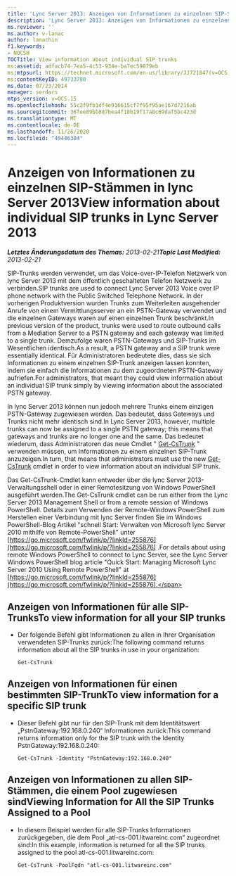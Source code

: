 ```yaml
---
title: 'Lync Server 2013: Anzeigen von Informationen zu einzelnen SIP-Stämmen'
description: 'Lync Server 2013: Anzeigen von Informationen zu einzelnen SIP-Stämmen'
ms.reviewer: ''
ms.author: v-lanac
author: lanachin
f1.keywords:
- NOCSH
TOCTitle: View information about individual SIP trunks
ms:assetid: adfacb74-7ea5-4c53-934e-ba7ec59879eb
ms:mtpsurl: https://technet.microsoft.com/en-us/library/JJ721847(v=OCS.15)
ms:contentKeyID: 49733780
ms.date: 07/23/2014
manager: serdars
mtps_version: v=OCS.15
ms.openlocfilehash: 55c2f9fb1df4e916615cf7f95f95ae167d7216ab
ms.sourcegitcommit: 36fee89bb887bea4f18b19f17a8c69daf5bc423d
ms.translationtype: MT
ms.contentlocale: de-DE
ms.lasthandoff: 11/26/2020
ms.locfileid: "49446304"
---
```

# <a name="view-information-about-individual-sip-trunks-in-lync-server-2013"></a><span data-ttu-id="4146e-103">Anzeigen von Informationen zu einzelnen SIP-Stämmen in lync Server 2013</span><span class="sxs-lookup"><span data-stu-id="4146e-103">View information about individual SIP trunks in Lync Server 2013</span></span>

<div data-xmlns="http://www.w3.org/1999/xhtml">

<div class="topic" data-xmlns="http://www.w3.org/1999/xhtml" data-msxsl="urn:schemas-microsoft-com:xslt" data-cs="https://msdn.microsoft.com/">

<div data-asp="https://msdn2.microsoft.com/asp">



</div>

<div id="mainSection">

<div id="mainBody"><span data-ttu-id="4146e-104">

<span> </span></span><span class="sxs-lookup"><span data-stu-id="4146e-104">

<span> </span></span></span>

<span data-ttu-id="4146e-105">_**Letztes Änderungsdatum des Themas:** 2013-02-21_</span><span class="sxs-lookup"><span data-stu-id="4146e-105">_**Topic Last Modified:** 2013-02-21_</span></span>

<span data-ttu-id="4146e-106">SIP-Trunks werden verwendet, um das Voice-over-IP-Telefon Netzwerk von lync Server 2013 mit dem öffentlich geschalteten Telefon Netzwerk zu verbinden.</span><span class="sxs-lookup"><span data-stu-id="4146e-106">SIP trunks are used to connect Lync Server 2013 Voice over IP phone network with the Public Switched Telephone Network.</span></span> <span data-ttu-id="4146e-107">In der vorherigen Produktversion wurden Trunks zum Weiterleiten ausgehender Anrufe von einem Vermittlungsserver an ein PSTN-Gateway verwendet und die einzelnen Gateways waren auf einen einzelnen Trunk beschränkt.</span><span class="sxs-lookup"><span data-stu-id="4146e-107">In previous version of the product, trunks were used to route outbound calls from a Mediation Server to a PSTN gateway and each gateway was limited to a single trunk.</span></span> <span data-ttu-id="4146e-108">Demzufolge waren PSTN-Gateways und SIP-Trunks im Wesentlichen identisch.</span><span class="sxs-lookup"><span data-stu-id="4146e-108">As a result, a PSTN gateway and a SIP trunk were essentially identical.</span></span> <span data-ttu-id="4146e-109">Für Administratoren bedeutete dies, dass sie sich Informationen zu einem einzelnen SIP-Trunk anzeigen lassen konnten, indem sie einfach die Informationen zu dem zugeordneten PSTN-Gateway aufriefen.</span><span class="sxs-lookup"><span data-stu-id="4146e-109">For administrators, that meant they could view information about an individual SIP trunk simply by viewing information about the associated PSTN gateway.</span></span>

<span data-ttu-id="4146e-110">In lync Server 2013 können nun jedoch mehrere Trunks einem einzigen PSTN-Gateway zugewiesen werden. Das bedeutet, dass Gateways und Trunks nicht mehr identisch sind.</span><span class="sxs-lookup"><span data-stu-id="4146e-110">In Lync Server 2013, however, multiple trunks can now be assigned to a single PSTN gateway; this means that gateways and trunks are no longer one and the same.</span></span> <span data-ttu-id="4146e-111">Das bedeutet wiederum, dass Administratoren das neue Cmdlet " [Get-CsTrunk](https://docs.microsoft.com/powershell/module/skype/Get-CsTrunk) " verwenden müssen, um Informationen zu einem einzelnen SIP-Trunk anzuzeigen.</span><span class="sxs-lookup"><span data-stu-id="4146e-111">In turn, that means that administrators must use the new [Get-CsTrunk](https://docs.microsoft.com/powershell/module/skype/Get-CsTrunk) cmdlet in order to view information about an individual SIP trunk.</span></span>

<span data-ttu-id="4146e-112">Das Get-CsTrunk-Cmdlet kann entweder über die lync Server 2013-Verwaltungsshell oder in einer Remotesitzung von Windows PowerShell ausgeführt werden.</span><span class="sxs-lookup"><span data-stu-id="4146e-112">The Get-CsTrunk cmdlet can be run either from the Lync Server 2013 Management Shell or from a remote session of Windows PowerShell.</span></span> <span data-ttu-id="4146e-113">Details zum Verwenden der Remote-Windows PowerShell zum Herstellen einer Verbindung mit lync Server finden Sie im Windows PowerShell-Blog Artikel "schnell Start: Verwalten von Microsoft lync Server 2010 mithilfe von Remote-PowerShell" unter [https://go.microsoft.com/fwlink/p/?linkId=255876](https://go.microsoft.com/fwlink/p/?linkid=255876) .</span><span class="sxs-lookup"><span data-stu-id="4146e-113">For details about using remote Windows PowerShell to connect to Lync Server, see the Lync Server Windows PowerShell blog article "Quick Start: Managing Microsoft Lync Server 2010 Using Remote PowerShell" at [https://go.microsoft.com/fwlink/p/?linkId=255876](https://go.microsoft.com/fwlink/p/?linkid=255876).</span></span>

<div>

## <a name="to-view-information-for-all-your-sip-trunks"></a><span data-ttu-id="4146e-114">Anzeigen von Informationen für alle SIP-Trunks</span><span class="sxs-lookup"><span data-stu-id="4146e-114">To view information for all your SIP trunks</span></span>

  - <span data-ttu-id="4146e-115">Der folgende Befehl gibt Informationen zu allen in Ihrer Organisation verwendeten SIP-Trunks zurück:</span><span class="sxs-lookup"><span data-stu-id="4146e-115">The following command returns information about all the SIP trunks in use in your organization:</span></span>
    
        Get-CsTrunk

</div>

<div>

## <a name="to-view-information-for-a-specific-sip-trunk"></a><span data-ttu-id="4146e-116">Anzeigen von Informationen für einen bestimmten SIP-Trunk</span><span class="sxs-lookup"><span data-stu-id="4146e-116">To view information for a specific SIP trunk</span></span>

  - <span data-ttu-id="4146e-117">Dieser Befehl gibt nur für den SIP-Trunk mit dem Identitätswert „PstnGateway:192.168.0.240“ Informationen zurück:</span><span class="sxs-lookup"><span data-stu-id="4146e-117">This command returns information only for the SIP trunk with the Identity PstnGateway:192.168.0.240:</span></span>
    
        Get-CsTrunk -Identity "PstnGateway:192.168.0.240"

</div>

<div>

## <a name="viewing-information-for-all-the-sip-trunks-assigned-to-a-pool"></a><span data-ttu-id="4146e-118">Anzeigen von Informationen zu allen SIP-Stämmen, die einem Pool zugewiesen sind</span><span class="sxs-lookup"><span data-stu-id="4146e-118">Viewing Information for All the SIP Trunks Assigned to a Pool</span></span>

  - <span data-ttu-id="4146e-119">In diesem Beispiel werden für alle SIP-Trunks Informationen zurückgegeben, die dem Pool „atl-cs-001.litwareinc.com“ zugeordnet sind:</span><span class="sxs-lookup"><span data-stu-id="4146e-119">In this example, information is returned for all the SIP trunks assigned to the pool atl-cs-001.litwareinc.com:</span></span>
    
        Get-CsTrunk -PoolFqdn "atl-cs-001.litwareinc.com"

<span data-ttu-id="4146e-120"></div>

</div>

<span> </span>

</div>

</div>

</span><span class="sxs-lookup"><span data-stu-id="4146e-120"></div>

</div>

<span> </span>

</div>

</div>

</span></span></div>

